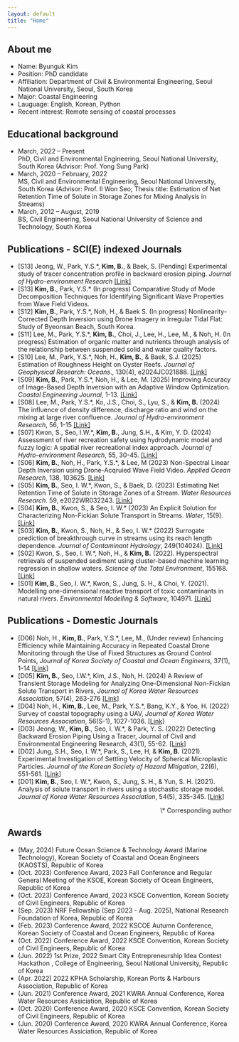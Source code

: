 ```yaml
---
layout: default
title: "Home"
---
```

## About me
- Name: Byunguk Kim
- Position: PhD candidate
- Affiliation: Department of Civil & Environmental Engineering, Seoul National University, Seoul, South Korea
- Major: Coastal Engineering
- Lauguage: English, Korean, Python
- Recent interest: Remote sensing of coastal processes

## Educational background
- March, 2022 – Present  
  PhD, Civil and Environmental Engineering, Seoul National University, South Korea (Advisor: Prof. Yong Sung Park)
- March, 2020 – February, 2022  
  MS, Civil and Environmental Engineering, Seoul National University, South Korea (Advisor: Prof. Il Won Seo; Thesis title: Estimation of Net Retention Time of Solute in Storage Zones for Mixing Analysis in Streams)
- March, 2012 – August, 2019  
  BS,  Civil Engineering, Seoul National University of Science and Technology,  South Korea

## Publications - SCI(E) indexed Journals

- [S13] Jeong, W., Park, Y.S.\*,  **Kim, B.**, & Baek, S. (Pending) Experimental study of tracer concentration profile in backward erosion piping. *Journal of Hydro-environment Research* [[Link]](https://doi.org/10.1016/j.jher.2023.123456)
- [S13] **Kim, B.**, Park, Y.S.\* (In progress) Comparative Study of Mode Decomposition Techniques for Identifying Significant Wave Properties from Wave Field Videos.
- [S12] **Kim, B.**, Park, Y.S.\*, Noh, H., & Baek S. (In progress) Nonlinearity-Corrected Depth Inversion using Drone Imagery in Irregular Tidal Flat: Study of Byeonsan Beach, South Korea.
- [S11] Lee, M., Park, Y.S.\*, **Kim, B.**, Choi, J., Lee, H., Lee, M., & Noh, H. (In progress) Estimation of organic matter and nutrients through analysis of the relationship between suspended solid and water quality factors.
- [S10] Lee, M., Park, Y.S.\*, Noh, H., **Kim, B.**, & Baek, S.J. (2025) Estimation of Roughness Height on Oyster Reefs.  *Journal of Geophysical Research: Oceans*., 130(4), e2024JC021888. [[Link]](https://agupubs.onlinelibrary.wiley.com/doi/10.1029/2024JC021888?af=R)
- [S09] **Kim, B.**, Park, Y.S.\*, Noh, H., & Lee, M. (2025) Improving Accuracy of Image-Based Depth Inversion with an Adaptive Window Optimization. *Coastal Engineering Journal*, 1-13. [[Link]](https://doi.org/10.1080/21664250.2025.2469957)
- [S08] Lee, M., Park, Y.S.\*, Ko, J.S., Choi, S., Lyu, S., &  **Kim, B.** (2024) The influence of density difference, discharge ratio and wind on the mixing at large river confluence. *Journal of Hydro-environment Research*, 56, 1-15 [[Link]](https://doi.org/10.1016/j.jher.2024.06.001)
- [S07] Kwon, S., Seo, I.W.\*, **Kim, B.**, Jung, S.H., & Kim, Y. D. (2024) Assessment of river recreation safety using hydrodynamic model and fuzzy logic: A spatial river recreational index approach. *Journal of Hydro-environment Research*, 55, 30-45. [[Link]](https://doi.org/10.1016/j.jher.2024.06.002)
- [S06] **Kim, B.**, Noh, H., Park, Y.S.\*, & Lee, M (2023) Non-Spectral Linear Depth Inversion using Drone-Acqruied Wave Field Video. *Applied Ocean Research*, 138, 103625. [[Link]](https://www.sciencedirect.com/science/article/pii/S0141118723001669?dgcid=coauthor)
- [S05] **Kim, B.**, Seo, I. W.\*, Kwon, S., & Baek, D. (2023) Estimating Net Retention Time of Solute in Storage Zones of a Stream. *Water Resources Research*. 59, e2022WR032243. [[Link]](https://agupubs.onlinelibrary.wiley.com/doi/abs/10.1029/2022WR032243)
- [S04] **Kim, B.**, Kwon, S., & Seo, I. W.\* (2023) An Explicit Solution for Characterizing Non-Fickian Solute Transport in Streams. *Water*, 15(9). [[Link]](https://www.mdpi.com/2073-4441/15/9/1702)
- [S03] **Kim, B.**, Kwon, S., Noh, H., & Seo, I. W.\* (2022) Surrogate prediction of breakthrough curve in streams using its reach length dependence. *Journal of Contaminant Hydrology*, 249(104024). [[Link]](https://www.sciencedirect.com/science/article/pii/S0169772222000729)
- [S02] Kwon, S., Seo, I. W.\*, Noh, H., & **Kim, B.** (2022). Hyperspectral retrievals of suspended sediment using cluster-based machine learning regression in shallow waters. *Science of the Total Environment*, 155168. [[Link]](https://www.sciencedirect.com/science/article/pii/S0048969722022616)
- [S01] **Kim, B.**, Seo, I. W.\*, Kwon, S., Jung, S. H., & Choi, Y. (2021). Modelling one-dimensional reactive transport of toxic contaminants in natural rivers. *Environmental Modelling & Software*, 104971. [[Link]](https://www.sciencedirect.com/science/article/pii/S1364815221000141)


## Publications - Domestic Journals
- [D06] Noh, H., **Kim, B.**, Park, Y.S.\*, Lee, M., (Under review)  Enhancing Efficiency while Maintaining Accuracy in Repeated Coastal Drone Monitoring through the Use of Fixed Structures as Ground Control Points, *Journal of Korea Society of Coastal and Ocean Engineers*, 37(1), 1-14 [[Link]](https://doi.org/10.9765/KSCOE.2025.37.1.1)
- [D05] **Kim, B.**, Seo, I.W.\*, Kim, J.S., Noh, H. (2024)  A Review of Transient Storage Modeling for Analyzing One-Dimensional Non-Fickian Solute Transport in Rivers, *Journal of Korea Water Resources Association*, 57(4), 263-276 [[Link]](https://jkwra.or.kr/articles/article/L2yR/)
- [D04] Noh, H., **Kim, B.**, Lee, M., Park, Y.S.\*, Bang, K.Y., & Yoo, H. (2022) Survey of coastal topography using a UAV, *Journal of Korea Water Resources Association*, 56(S-1), 1027-1036. [[Link]](https://www.kwra.or.kr/publication/p-journal/list2/2023/%ED%95%9C%EA%B5%AD%EC%88%98%EC%9E%90%EC%9B%90%ED%95%99%ED%9A%8C%EB%85%BC%EB%AC%B8%EC%A7%91%20%ED%8A%B9%EC%A7%91%ED%98%B8/Vol.%2056%20No.%20S-1/)
- [D03] Jeong, W., **Kim, B.**, Seo, I. W.\*, & Park, Y. S. (2022) Detecting Backward Erosion Piping Using a Tracer, Journal of Civil and Environmental Engineering Research, 43(1), 55-62. [[Link]](http://journal.auric.kr/jksce/ArticleDetail/RD_R/420464)
- [D02] Jung, S.H., Seo, I. W.\*, Park, S., Lee, H, & **Kim, B.** (2021). Experimental Investigation of Settling Velocity of Spherical Microplastic Particles. *Journal of the Korean Society of Hazard Mitigation*, 22(6), 551-561. [[Link]](https://www.j-kosham.or.kr/journal/view.php?doi=10.9798/KOSHAM.2022.22.6.351)
- [D01] **Kim, B.**, Seo, I. W.\*, Kwon, S., Jung, S. H., & Yun, S. H. (2021). Analysis of solute transport in rivers using a stochastic storage model. *Journal of Korea Water Resources Association*, 54(5), 335-345. [[Link]](https://jkwra.or.kr/articles/xml/0KW8/)

<div style="text-align: right;">
\* Corresponding author
</div>

  
## Awards
- (May, 2024)  Future Ocean Science & Technology Award (Marine Technology), Korean Society of Coastal and Ocean Engineers (KAOSTS), Republic of Korea 
- (Oct. 2023)  Conference Award, 2023 Fall Conference and Regular General Meeting of the KSOE, Korean Society of Ocean Engineers, Republic of Korea 
- (Oct. 2023)  Conference Award, 2023 KSCE Convention, Korean Society of  Civil Engineers, Republic of Korea 
- (Sep. 2023)  NRF Fellowship (Sep 2023 - Aug. 2025), National Research Foundation of Korea, Republic of Korea
- (Feb. 2023)  Conference Award, 2022 KSCOE Autumn Conference, Korean Society of Coastal and Ocean Engineers, Republic of Korea 
- (Oct. 2022)  Conference Award, 2022 KSCE Convention, Korean Society of Civil Engineers, Republic of Korea 
- (Jun. 2022)  1st Prize, 2022 Smart City Entrepreneurship Idea Contest Hackathon , College of Engineering, Seoul National University, Republic of Korea 
- (Apr. 2022)  2022 KPHA Scholarship, Korean Ports & Harbours Association, Republic of Korea 
- (Jun. 2021)  Conference Award, 2021 KWRA Annual Conference, Korea Water Resources Assiciation, Republic of Korea 
- (Oct. 2020)  Conference Award, 2020 KSCE Convention, Korean Society of Civil Engineers, Republic of Korea 
- (Jun. 2020)  Conference Award, 2020 KWRA Annual Conference, Korea Water Resources Assiciation, Republic of Korea 

